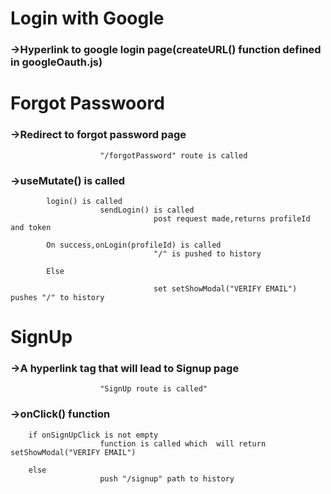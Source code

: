 # Login with Google

### ->Hyperlink to google login page(createURL() function defined in googleOauth.js)






# Forgot Passwoord

### ->Redirect to forgot password page

                        "/forgotPassword" route is called

### ->useMutate() is called 
            login() is called 
                        sendLogin() is called 
                                    post request made,returns profileId and token

            On success,onLogin(profileId) is called 
                                    "/" is pushed to history     

            Else  

                                    set setShowModal("VERIFY EMAIL")  pushes "/" to history
                                   
# SignUp

### ->A hyperlink tag that will lead to Signup page

                        "SignUp route is called"

### ->onClick() function
        if onSignUpClick is not empty
                        function is called which  will return setShowModal("VERIFY EMAIL") 
                
        else            
                        push "/signup" path to history

            


